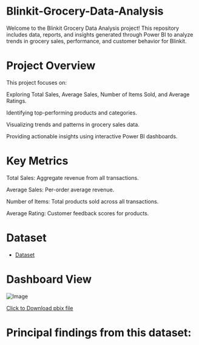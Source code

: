 # Blinkit-Grocery-Data-Analysis
Welcome to the Blinkit Grocery Data Analysis project! This repository includes data, reports, and insights generated through Power BI to analyze trends in grocery sales, performance, and customer behavior for Blinkit.

# Project Overview

This project focuses on:

Exploring Total Sales, Average Sales, Number of Items Sold, and Average Ratings.

Identifying top-performing products and categories.

Visualizing trends and patterns in grocery sales data.

Providing actionable insights using interactive Power BI dashboards.

# Key Metrics

Total Sales: Aggregate revenue from all transactions.

Average Sales: Per-order average revenue.

Number of Items: Total products sold across all transactions.

Average Rating: Customer feedback scores for products.

# Dataset

- <a href="https://github.com/mjahan11/Blinkit-Grocery-Data-Analysis/blob/main/BlinkIT%20Grocery%20Data.xlsx">Dataset</a>

# Dashboard View

![Image](https://github.com/user-attachments/assets/ab6d5d86-3923-4b93-aaae-2d5908252ef0)


<a href="https://github.com/mjahan11/Blinkit-Grocery-Data-Analysis/blob/main/BlinkIT%20Grocery%20Dashboard.pbix">Click to Download pbix file </a>

# Principal findings from this dataset:




